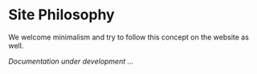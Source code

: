 # Site Philosophy

We welcome minimalism and try to follow this concept on the website as well. 

*Documentation under development ...*